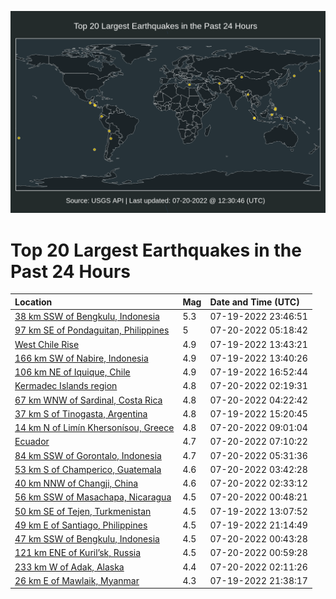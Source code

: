 ![Map](./map.png)

# Top 20 Largest Earthquakes in the Past 24 Hours

| Location | Mag | Date and Time (UTC) |
|:---|:---|:---|
| [38 km SSW of Bengkulu, Indonesia](https://earthquake.usgs.gov/earthquakes/eventpage/us7000hrxy) | 5.3 | 07-19-2022 23:46:51 |
| [97 km SE of Pondaguitan, Philippines](https://earthquake.usgs.gov/earthquakes/eventpage/us7000hs1f) | 5 | 07-20-2022 05:18:42 |
| [West Chile Rise](https://earthquake.usgs.gov/earthquakes/eventpage/us6000i3mk) | 4.9 | 07-19-2022 13:43:21 |
| [166 km SW of Nabire, Indonesia](https://earthquake.usgs.gov/earthquakes/eventpage/us6000i3mi) | 4.9 | 07-19-2022 13:40:26 |
| [106 km NE of Iquique, Chile](https://earthquake.usgs.gov/earthquakes/eventpage/us6000i3pj) | 4.9 | 07-19-2022 16:52:44 |
| [Kermadec Islands region](https://earthquake.usgs.gov/earthquakes/eventpage/us7000hs0g) | 4.8 | 07-20-2022 02:19:31 |
| [67 km WNW of Sardinal, Costa Rica](https://earthquake.usgs.gov/earthquakes/eventpage/us7000hs10) | 4.8 | 07-20-2022 04:22:42 |
| [37 km S of Tinogasta, Argentina](https://earthquake.usgs.gov/earthquakes/eventpage/us6000i3n2) | 4.8 | 07-19-2022 15:20:45 |
| [14 km N of Limín Khersonísou, Greece](https://earthquake.usgs.gov/earthquakes/eventpage/us7000hs2d) | 4.8 | 07-20-2022 09:01:04 |
| [Ecuador](https://earthquake.usgs.gov/earthquakes/eventpage/us7000hs1v) | 4.7 | 07-20-2022 07:10:22 |
| [84 km SSW of Gorontalo, Indonesia](https://earthquake.usgs.gov/earthquakes/eventpage/us7000hs1j) | 4.7 | 07-20-2022 05:31:36 |
| [53 km S of Champerico, Guatemala](https://earthquake.usgs.gov/earthquakes/eventpage/us7000hs0v) | 4.6 | 07-20-2022 03:42:28 |
| [40 km NNW of Changji, China](https://earthquake.usgs.gov/earthquakes/eventpage/us7000hs0a) | 4.6 | 07-20-2022 02:33:12 |
| [56 km SSW of Masachapa, Nicaragua](https://earthquake.usgs.gov/earthquakes/eventpage/us7000hrz7) | 4.5 | 07-20-2022 00:48:21 |
| [50 km SE of Tejen, Turkmenistan](https://earthquake.usgs.gov/earthquakes/eventpage/us6000i3md) | 4.5 | 07-19-2022 13:07:52 |
| [49 km E of Santiago, Philippines](https://earthquake.usgs.gov/earthquakes/eventpage/us7000hrwx) | 4.5 | 07-19-2022 21:14:49 |
| [47 km SSW of Bengkulu, Indonesia](https://earthquake.usgs.gov/earthquakes/eventpage/us7000hrz6) | 4.5 | 07-20-2022 00:43:28 |
| [121 km ENE of Kuril’sk, Russia](https://earthquake.usgs.gov/earthquakes/eventpage/us7000hrzt) | 4.5 | 07-20-2022 00:59:28 |
| [233 km W of Adak, Alaska](https://earthquake.usgs.gov/earthquakes/eventpage/us7000hs05) | 4.4 | 07-20-2022 02:11:26 |
| [26 km E of Mawlaik, Myanmar](https://earthquake.usgs.gov/earthquakes/eventpage/us7000hrx3) | 4.3 | 07-19-2022 21:38:17 |
